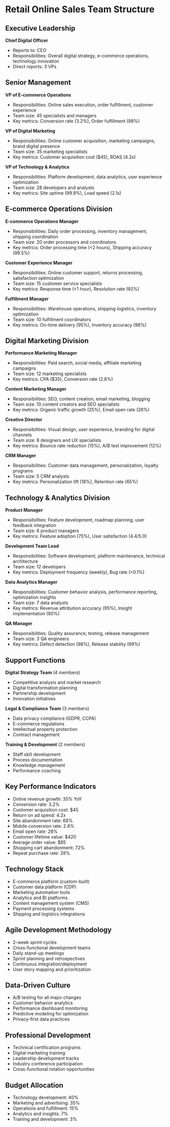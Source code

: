 # Retail Online Sales Team Structure

## Executive Leadership
**Chief Digital Officer**
- Reports to: CEO
- Responsibilities: Overall digital strategy, e-commerce operations, technology innovation
- Direct reports: 3 VPs

## Senior Management
**VP of E-commerce Operations**
- Responsibilities: Online sales execution, order fulfillment, customer experience
- Team size: 45 specialists and managers
- Key metrics: Conversion rate (3.2%), Order fulfillment (98%)

**VP of Digital Marketing**
- Responsibilities: Online customer acquisition, marketing campaigns, brand digital presence
- Team size: 35 marketing specialists
- Key metrics: Customer acquisition cost ($45), ROAS (4.2x)

**VP of Technology & Analytics**
- Responsibilities: Platform development, data analytics, user experience optimization
- Team size: 28 developers and analysts
- Key metrics: Site uptime (99.9%), Load speed (2.1s)

## E-commerce Operations Division
**E-commerce Operations Manager**
- Responsibilities: Daily order processing, inventory management, shipping coordination
- Team size: 20 order processors and coordinators
- Key metrics: Order processing time (<2 hours), Shipping accuracy (99.5%)

**Customer Experience Manager**
- Responsibilities: Online customer support, returns processing, satisfaction optimization
- Team size: 15 customer service specialists
- Key metrics: Response time (<1 hour), Resolution rate (92%)

**Fulfillment Manager**
- Responsibilities: Warehouse operations, shipping logistics, inventory optimization
- Team size: 10 fulfillment coordinators
- Key metrics: On-time delivery (95%), Inventory accuracy (98%)

## Digital Marketing Division
**Performance Marketing Manager**
- Responsibilities: Paid search, social media, affiliate marketing campaigns
- Team size: 12 marketing specialists
- Key metrics: CPA ($35), Conversion rate (2.8%)

**Content Marketing Manager**
- Responsibilities: SEO, content creation, email marketing, blogging
- Team size: 10 content creators and SEO specialists
- Key metrics: Organic traffic growth (25%), Email open rate (28%)

**Creative Director**
- Responsibilities: Visual design, user experience, branding for digital channels
- Team size: 8 designers and UX specialists
- Key metrics: Bounce rate reduction (15%), A/B test improvement (12%)

**CRM Manager**
- Responsibilities: Customer data management, personalization, loyalty programs
- Team size: 5 CRM analysts
- Key metrics: Personalization lift (18%), Retention rate (65%)

## Technology & Analytics Division
**Product Manager**
- Responsibilities: Feature development, roadmap planning, user feedback integration
- Team size: 6 product managers
- Key metrics: Feature adoption (75%), User satisfaction (4.4/5.0)

**Development Team Lead**
- Responsibilities: Software development, platform maintenance, technical architecture
- Team size: 12 developers
- Key metrics: Deployment frequency (weekly), Bug rate (<0.1%)

**Data Analytics Manager**
- Responsibilities: Customer behavior analysis, performance reporting, optimization insights
- Team size: 7 data analysts
- Key metrics: Revenue attribution accuracy (95%), Insight implementation (80%)

**QA Manager**
- Responsibilities: Quality assurance, testing, release management
- Team size: 3 QA engineers
- Key metrics: Defect detection (98%), Release stability (99%)

## Support Functions
**Digital Strategy Team** (4 members)
- Competitive analysis and market research
- Digital transformation planning
- Partnership development
- Innovation initiatives

**Legal & Compliance Team** (3 members)
- Data privacy compliance (GDPR, CCPA)
- E-commerce regulations
- Intellectual property protection
- Contract management

**Training & Development** (2 members)
- Staff skill development
- Process documentation
- Knowledge management
- Performance coaching

## Key Performance Indicators
- Online revenue growth: 35% YoY
- Conversion rate: 3.2%
- Customer acquisition cost: $45
- Return on ad spend: 4.2x
- Site abandonment rate: 68%
- Mobile conversion rate: 2.8%
- Email open rate: 28%
- Customer lifetime value: $420
- Average order value: $85
- Shopping cart abandonment: 72%
- Repeat purchase rate: 28%

## Technology Stack
- E-commerce platform (custom-built)
- Customer data platform (CDP)
- Marketing automation tools
- Analytics and BI platforms
- Content management system (CMS)
- Payment processing systems
- Shipping and logistics integrations

## Agile Development Methodology
- 2-week sprint cycles
- Cross-functional development teams
- Daily stand-up meetings
- Sprint planning and retrospectives
- Continuous integration/deployment
- User story mapping and prioritization

## Data-Driven Culture
- A/B testing for all major changes
- Customer behavior analytics
- Performance dashboard monitoring
- Predictive modeling for optimization
- Privacy-first data practices

## Professional Development
- Technical certification programs
- Digital marketing training
- Leadership development tracks
- Industry conference participation
- Cross-functional rotation opportunities

## Budget Allocation
- Technology development: 40%
- Marketing and advertising: 35%
- Operations and fulfillment: 15%
- Analytics and insights: 7%
- Training and development: 3%